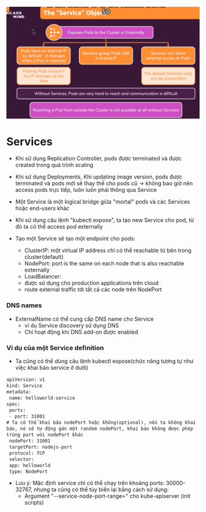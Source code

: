 ![](images/services1.png)
# Services
* Khi sử dụng Replication Controller, pods được terminated và được created trong quá trình scaling
* Khi sử dụng Deployments, Khi updating image version, pods được terminated và pods mới sẽ thay thế cho pods cũ
-> không bao giờ nên access pods trực tiếp, luôn luôn phải thông qua Service

* Một Service là một logical bridge giữa "mortal" pods và các Services hoặc end-users khác


* Khi sử dụng câu lệnh "kubectl expose", ta tạo new Service cho pod, từ đó ta có thể access pod externally
* Tạo một Service sẽ tạo một endpoint cho pods:
  -  ClusterIP: một virtual IP address chỉ có thể reachable từ bên trong cluster(default)
  -  NodePort: port is the same on each node that is also reachable externally
  -  LoadBalancer:
    - được sử dụng cho production applications trên cloud
    - route external traffic tới tất cả các node trên NodePort

### DNS names
* ExternalName có thể cung cấp DNS name cho Service
  - ví dụ Service discovery sử dụng DNS
  - Chỉ hoạt động khi DNS add-on được enabled





### Ví dụ của một Service definition
* Ta cũng có thể dùng câu lệnh kubectl expose(chức năng tương tự như việc khai báo service ở dưới)
```
apiVersion: v1
kind: Service
metadata:
 name: helloworld-service
spec:
 ports:
 - port: 31001
# Ta có thể khai báo nodePort hoặc không(optional), nếu ta không khai báo, nó sẽ tự động gán một random nodePort, khai báo không được phép trùng port với nodePort khác
 nodePort: 31001
 targetPort: nodejs-port
 protocol: TCP
 selector:
 app: helloworld
 type: NodePort
 ```




* Lưu ý: Mặc định service chỉ có thể chạy trên khoảng ports: 30000-32767, nhưng ta cũng có thể tùy biến lại bằng cách sử dụng:
  - Argument "--service-node-port-range=" cho kube-apiserver (init scripts)
